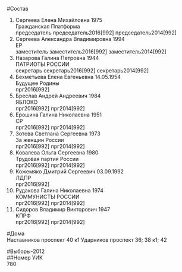 #Состав  
1. Сергеева Елена Михайловна 1975  
    Гражданская Платформа  
    председатель председатель2016[992] председатель2014[992]  
2. Сергеева Александра Владимировна 1994  
    ЕР  
    заместитель заместитель2016[992] заместитель2014[992]  
3. Назарова Галина Петровна 1944  
    ПАТРИОТЫ РОССИИ  
    секретарь секретарь2016[992] секретарь2014[992]  
4. Бехметьева Елена Евгеньевна 14.05.1954  
    Будущее Родины  
    прг2016[992]  
5. Бреслав Андрей Андреевич 1984  
    ЯБЛОКО  
    прг2016[992] прг2014[992]  
6. Ерошина Галина Николаевна 1951  
    СР  
    прг2016[992] прг2014[992]  
7. Зотова Светлана Сергеевна 1973  
    За женщин России  
    прг2016[992] прг2014[992]  
8. Ковалева Ольга Сергеевна 1980  
    Трудовая партия России  
    прг2016[992] прг2014[992]  
9. Кожемяко Дмитрий Сергеевич 03.09.1992  
    ЛДПР  
    прг2016[992]  
10. Рудакова Галина Николаевна 1974  
    КОММУНИСТЫ РОССИИ  
    прг2016[992] прг2014[992]  
11. Сидоров Владимир Викторович 1947  
    КПРФ  
    прг2016[992] прг2014[992]  
  
#Дома  
Наставников проспект 40 к1 Ударников проспект 36; 38 к1; 42  
  
#Выборы-2012  
##Номер УИК  
780  
